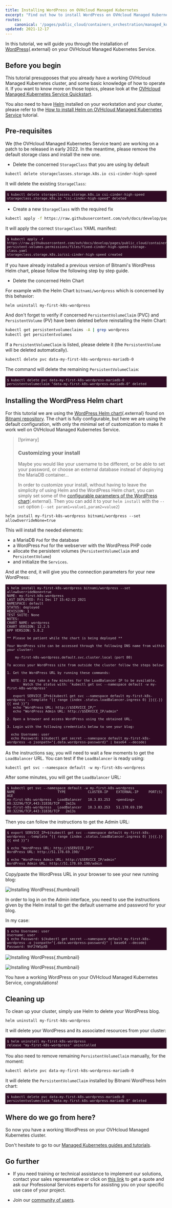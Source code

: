 ```yaml
---
title: Installing WordPress on OVHcloud Managed Kubernetes
excerpt: "Find out how to install WordPress on OVHcloud Managed Kubernetes"
routes:
    canonical: '/pages/public_cloud/containers_orchestration/managed_kubernetes/installing-wordpress'
updated: 2021-12-17
---
```



<style>
 pre {
     font-size: 14px;
 }
 pre.console {
   background-color: #300A24; 
   color: #ccc;
   font-family: monospace;
   padding: 5px;
   margin-bottom: 5px;
 }
 pre.console code {
   border: solid 0px transparent;
   font-family: monospace !important;
   font-size: 0.75em;
   color: #ccc;
 }
 .small {
     font-size: 0.75em;
 }
</style>

In this tutorial, we will guide you through the installation of [WordPress](https://wordpress.org/){.external} on your OVHcloud Managed Kubernetes Service.

## Before you begin

This tutorial presupposes that you already have a working OVHcloud Managed Kubernetes cluster, and some basic knowledge of how to operate it. If you want to know more on those topics, please look at the [OVHcloud Managed Kubernetes Service Quickstart](/pages/public_cloud/containers_orchestration/managed_kubernetes/deploying-hello-world).

You also need to have [Helm](https://docs.helm.sh/) installed on your workstation and your cluster, please refer to the [How to install Helm on OVHcloud Managed Kubernetes Service](/pages/public_cloud/containers_orchestration/managed_kubernetes/installing-helm) tutorial.

## Pre-requisites

We (the OVHcloud Managed Kubernetes Service team) are working on a patch to be released in early 2022. In the meantime, please remove the default storage class and install the new one.

- Delete the concerned `StorageClass` that you are using by default 

```bash
kubectl delete storageclasses.storage.k8s.io csi-cinder-high-speed
```

It will delete the existing `StorageClass`:

<pre class="console"><code>$ kubectl delete storageclasses.storage.k8s.io csi-cinder-high-speed
storageclass.storage.k8s.io "csi-cinder-high-speed" deleted
</code></pre>

- Create a new `StorageClass` with the required fix

```bash
kubectl apply -f https://raw.githubusercontent.com/ovh/docs/develop/pages/public_cloud/containers_orchestration/managed_kubernetes/fix-persistent-volumes-permissions/files/fixed-cinder-high-speed-storage-class.yaml
```

It will apply the correct `StorageClass` YAML manifest:

<pre class="console"><code>$ kubectl apply -f https://raw.githubusercontent.com/ovh/docs/develop/pages/public_cloud/containers_orchestration/managed_kubernetes/fix-persistent-volumes-permissions/files/fixed-cinder-high-speed-storage-class.yaml
storageclass.storage.k8s.io/csi-cinder-high-speed created
</code></pre>

If you have already installed a previous version of Bitnami's WordPress Helm chart, please follow the following step by step guide.

- Delete the concerned Helm Chart

For example with the Helm Chart `bitnami/wordpress` which is concerned by this behavior:

```bash
helm uninstall my-first-k8s-wordpress
```

And don't forget to verify if concerned `PersistentVolumeClaim` (PVC) and `PersistentVolume` (PV) have been deleted before reinstalling the Helm Chart:

```bash
kubectl get persistentvolumeclaims -A | grep wordpress
kubectl get persistentvolumes 
```

If a `PersistentVolumeClaim` is listed, please delete it (the `PersistentVolume` will be deleted automatically).

```bash
kubectl delete pvc data-my-first-k8s-wordpress-mariadb-0
```

The command will delete the remaining `PersistentVolumeClaim`:

<pre class="console"><code>$ kubectl delete pvc data-my-first-k8s-wordpress-mariadb-0
persistentvolumeclaim "data-my-first-k8s-wordpress-mariadb-0" deleted
</code></pre>

## Installing the WordPress Helm chart

For this tutorial we are using the [WordPress Helm chart](https://github.com/bitnami/charts/tree/master/bitnami/wordpress){.external} found on [Bitnami repository](https://github.com/bitnami/charts/). The chart is fully configurable, but here we are using the default configuration, with only the minimal set of customization to make it work well on OVHcloud Managed Kubernetes Service.

> [!primary]
>
> ### Customizing your install
>
> Maybe you would like your username to be different, or be able to set your password, or choose an external database instead of deploying the MariaDB container...
>
> In order to customize your install, without having to leave the simplicity of using Helm and the WordPress Helm chart, you can simply set some of the [configurable parameters of the WordPress chart](https://github.com/helm/charts/tree/master/stable/wordpress#configuration){.external}. Then you can add it to your `helm install` with the `--set` option (`--set param1=value1,param2=value2`)

```
helm install my-first-k8s-wordpress bitnami/wordpress --set allowOverrideNone=true
```

This will install the needed elements:

- a MariaDB `Pod` for the database
- a WordPress `Pod` for the webserver with the WordPress PHP code
- allocate the persistent volumes (`PersistentVolumeClaim` and `PersistentVolume`) 
- and initialize the `Services`. 

And at the end, it will give you the connection parameters for your new WordPress:

<pre class="console"><code>$ helm install my-first-k8s-wordpress bitnami/wordpress --set allowOverrideNone=true
NAME: my-first-k8s-wordpress
LAST DEPLOYED: Fri Dec 17 15:42:22 2021
NAMESPACE: default
STATUS: deployed
REVISION: 1
TEST SUITE: None
NOTES:
CHART NAME: wordpress
CHART VERSION: 12.2.5
APP VERSION: 5.8.2

** Please be patient while the chart is being deployed **

Your WordPress site can be accessed through the following DNS name from within your cluster:

    my-first-k8s-wordpress.default.svc.cluster.local (port 80)

To access your WordPress site from outside the cluster follow the steps below:

1. Get the WordPress URL by running these commands:

  NOTE: It may take a few minutes for the LoadBalancer IP to be available.
        Watch the status with: 'kubectl get svc --namespace default -w my-first-k8s-wordpress'

   export SERVICE_IP=$(kubectl get svc --namespace default my-first-k8s-wordpress --template "{{ range (index .status.loadBalancer.ingress 0) }}{{.}}{{ end }}")
   echo "WordPress URL: http://$SERVICE_IP/"
   echo "WordPress Admin URL: http://$SERVICE_IP/admin"

2. Open a browser and access WordPress using the obtained URL.

3. Login with the following credentials below to see your blog:

  echo Username: user
  echo Password: $(kubectl get secret --namespace default my-first-k8s-wordpress -o jsonpath="{.data.wordpress-password}" | base64 --decode)
</code></pre>

As the instructions say, you will need to wait a few moments to get the `LoadBalancer` URL.
You can test if the `LoadBalancer` is ready using:

```
kubectl get svc --namespace default -w my-first-k8s-wordpress
```

After some minutes, you will get the `LoadBalancer` URL:

<pre class="console"><code>$ kubectl get svc --namespace default -w my-first-k8s-wordpress
NAME                     TYPE           CLUSTER-IP    EXTERNAL-IP     PORT(S)                      AGE
my-first-k8s-wordpress   LoadBalancer   10.3.83.253   &lt;pending>      80:32296/TCP,443:31838/TCP   2m13s
my-first-k8s-wordpress   LoadBalancer   10.3.83.253   51.178.69.190   80:32296/TCP,443:31838/TCP   2m13s
</code></pre>

Then you can follow the instructions to get the Admin URL:

<pre class="console"><code>$ export SERVICE_IP=$(kubectl get svc --namespace default my-first-k8s-wordpress --template "{{ range (index .status.loadBalancer.ingress 0) }}{{.}}{{ end }}")

$ echo "WordPress URL: http://$SERVICE_IP/"
WordPress URL: http://51.178.69.190/

$ echo "WordPress Admin URL: http://$SERVICE_IP/admin"
WordPress Admin URL: http://51.178.69.190/admin
</code></pre>

Copy/paste the WordPress URL in your browser to see your new running blog:

![Installing WordPress](images/installing-wordpress-01.png){.thumbnail}

In order to log in on the Admin interface, you need to use the instructions given by the Helm install to get the default username and password for your blog.

In my case:

<pre class="console"><code>$ echo Username: user
Username: user
$ echo Password: $(kubectl get secret --namespace default my-first-k8s-wordpress -o jsonpath="{.data.wordpress-password}" | base64 --decode)
Password: 9hF2YWSpXB
</code></pre>

![Installing WordPress](images/installing-wordpress-02.png){.thumbnail}

![Installing WordPress](images/installing-wordpress-03.png){.thumbnail}

You have a working WordPress on your OVHcloud Managed Kubernetes Service, congratulations!

## Cleaning up

To clean up your cluster, simply use Helm to delete your WordPress blog.

```bash
helm uninstall my-first-k8s-wordpress
```

It will delete your WordPress and its associated resources from your cluster:

<pre class="console"><code>$ helm uninstall my-first-k8s-wordpress
release "my-first-k8s-wordpress" uninstalled
</code></pre>

You also need to remove remaining `PersistentVolumeClaim` manually, for the moment:

```bash
kubectl delete pvc data-my-first-k8s-wordpress-mariadb-0
```

It will delete the `PersistentVolumeClaim` installed by Bitnami WordPress helm chart:

<pre class="console"><code>$ kubectl delete pvc data-my-first-k8s-wordpress-mariadb-0
persistentvolumeclaim "data-my-first-k8s-wordpress-mariadb-0" deleted
</code></pre>

## Where do we go from here?

So now you have a working WordPress on your OVHcloud Managed Kubernetes cluster.

Don't hesitate to go to our [Managed Kubernetes guides and tutorials](/products/public-cloud-containers-orchestration-managed-kubernetes-k8s).

## Go further

- If you need training or technical assistance to implement our solutions, contact your sales representative or click on [this link](https://www.ovhcloud.com/fr-ca/professional-services/) to get a quote and ask our Professional Services experts for assisting you on your specific use case of your project.

- Join our [community of users](https://community.ovh.com/).